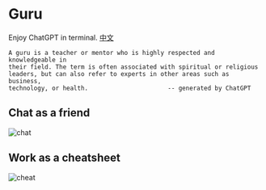 # Guru

Enjoy ChatGPT in terminal. [中文](./README_zh.md)

```
A guru is a teacher or mentor who is highly respected and knowledgeable in
their field. The term is often associated with spiritual or religious
leaders, but can also refer to experts in other areas such as business,
technology, or health.                      -- generated by ChatGPT
```

## Chat as a friend
![chat](https://user-images.githubusercontent.com/418483/230428335-5e52561c-efb8-4425-a015-2a737491f83e.gif)

## Work as a cheatsheet
![cheat](https://user-images.githubusercontent.com/418483/230428209-0fb10754-a501-4cc1-b807-d3c6e0502c37.gif)


